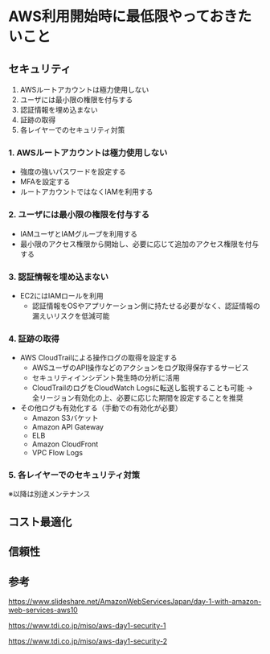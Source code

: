 # AWS利用開始時に最低限やっておきたいこと

## セキュリティ

 1. AWSルートアカウントは極力使用しない
 2. ユーザには最小限の権限を付与する
 3. 認証情報を埋め込まない
 4. 証跡の取得
 5. 各レイヤーでのセキュリティ対策

### 1. AWSルートアカウントは極力使用しない

- 強度の強いパスワードを設定する
- MFAを設定する
- ルートアカウントではなくIAMを利用する

### 2. ユーザには最小限の権限を付与する

- IAMユーザとIAMグループを利用する
- 最小限のアクセス権限から開始し、必要に応じて追加のアクセス権限を付与する

### 3. 認証情報を埋め込まない

- EC2にはIAMロールを利用
  - 認証情報をOSやアプリケーション側に持たせる必要がなく、認証情報の漏えいリスクを低減可能

### 4. 証跡の取得

- AWS CloudTrailによる操作ログの取得を設定する
  - AWSユーザのAPI操作などのアクションをログ取得保存するサービス
  - セキュリティインシデント発生時の分析に活用
  - CloudTrailのログをCloudWatch Logsに転送し監視することも可能 → 全リージョン有効化の上、必要に応じた期間を設定することを推奨
- その他ログも有効化する（手動での有効化が必要）
  - Amazon S3バケット
  - Amazon API Gateway
  - ELB
  - Amazon CloudFront
  - VPC Flow Logs

### 5. 各レイヤーでのセキュリティ対策

※以降は別途メンテナンス

## コスト最適化

## 信頼性

## 参考

<https://www.slideshare.net/AmazonWebServicesJapan/day-1-with-amazon-web-services-aws10>

<https://www.tdi.co.jp/miso/aws-day1-security-1>

<https://www.tdi.co.jp/miso/aws-day1-security-2>